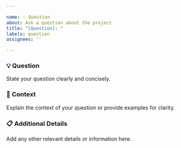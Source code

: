 ```yaml
---

name: 💡 Question
about: Ask a question about the project
title: "[Question]: "
labels: question
assignees: ''

---
```


### 💡 Question

State your question clearly and concisely.

### 🤔 Context

Explain the context of your question or provide examples for clarity.

### 📋 Additional Details

Add any other relevant details or information here.
